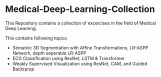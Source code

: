 # Medical-Deep-Learning-Collection
This Repository contains a collection of excercises in the field of Medical Deep Learning. 

This contains following topics:
- Sematnic 3D Segmentation with Affine Transformations, LR-ASPP Network, depth seperable LR-ASPP
- ECG Classification using ResNet, LSTM & Transformer
- Weakly Supervised Visualization using ResNet, CAM, and Guided Backrprop
